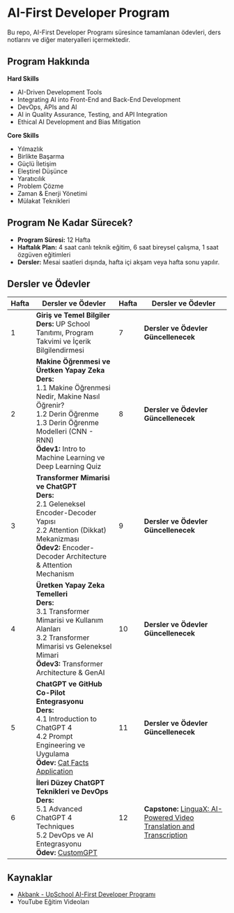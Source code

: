 # AI-First Developer Program 

Bu repo, AI-First Developer Programı süresince tamamlanan ödevleri, ders notlarını ve diğer materyalleri içermektedir.

## Program Hakkında

**Hard Skills**

- AI-Driven Development Tools
- Integrating AI into Front-End and Back-End Development
- DevOps, APIs and AI
- AI in Quality Assurance, Testing, and API Integration
- Ethical AI Development and Bias Mitigation

**Core Skills**

- Yılmazlık
- Birlikte Başarma
- Güçlü İletişim
- Eleştirel Düşünce
- Yaratıcılık 
- Problem Çözme
- Zaman & Enerji Yönetimi
- Mülakat Teknikleri

## Program Ne Kadar Sürecek?​

- **Program Süresi:** 12 Hafta
- **Haftalık Plan:** 4 saat canlı teknik eğitim, 6 saat bireysel çalışma, 1 saat özgüven eğitimleri
- **Dersler:** Mesai saatleri dışında, hafta içi akşam veya hafta sonu yapılır.

## Dersler ve Ödevler

| Hafta | Dersler ve Ödevler | Hafta | Dersler ve Ödevler |
|-------|--------------------|-------|--------------------|
| 1     | **Giriş ve Temel Bilgiler**<br>**Ders:** UP School Tanıtımı, Program Takvimi ve İçerik Bilgilendirmesi | 7     | **Dersler ve Ödevler Güncellenecek** |
| 2     | **Makine Öğrenmesi ve Üretken Yapay Zeka**<br>**Ders:**<br>1.1 Makine Öğrenmesi Nedir, Makine Nasıl Öğrenir?<br>1.2 Derin Öğrenme<br>1.3 Derin Öğrenme Modelleri (CNN - RNN)<br>**Ödev1:** Intro to Machine Learning ve Deep Learning Quiz | 8     | **Dersler ve Ödevler Güncellenecek** |
| 3     | **Transformer Mimarisi ve ChatGPT**<br>**Ders:**<br>2.1 Geleneksel Encoder-Decoder Yapısı<br>2.2 Attention (Dikkat) Mekanizması<br>**Ödev2:** Encoder-Decoder Architecture & Attention Mechanism | 9     | **Dersler ve Ödevler Güncellenecek** |
| 4     | **Üretken Yapay Zeka Temelleri**<br>**Ders:**<br>3.1 Transformer Mimarisi ve Kullanım Alanları<br>3.2 Transformer Mimarisi vs Geleneksel Mimari<br>**Ödev3:** Transformer Architecture & GenAI | 10    | **Dersler ve Ödevler Güncellenecek** |
| 5     | **ChatGPT ve GitHub Co-Pilot Entegrasyonu**<br>**Ders:**<br>4.1 Introduction to ChatGPT 4<br>4.2 Prompt Engineering ve Uygulama<br>**Ödev:** [Cat Facts Application](https://github.com/kgeckin/UP-School-AI-First-Developer/tree/538d117dba05f9f61b95503cc7794bd38d33a5fb/catfactsApplication) | 11    | **Dersler ve Ödevler Güncellenecek** |
| 6     | **İleri Düzey ChatGPT Teknikleri ve DevOps**<br>**Ders:**<br>5.1 Advanced ChatGPT 4 Techniques<br>5.2 DevOps ve AI Entegrasyonu<br>**Ödev:** [CustomGPT](https://github.com/kgeckin/UP-School-AI-First-Developer/tree/c9ea57751415cc0e4bb6eb475cc67577282c47a1/CustomGPT)  | 12    | <br>**Capstone:** [LinguaX: AI-Powered Video Translation and Transcription](https://github.com/kgeckin/UP-School-AI-First-Developer/tree/main/Capstone) |




## Kaynaklar

- [Akbank - UpSchool AI-First Developer Programı](https://www.upschool.io/ai-first-developer)
- YouTube Eğitim Videoları
